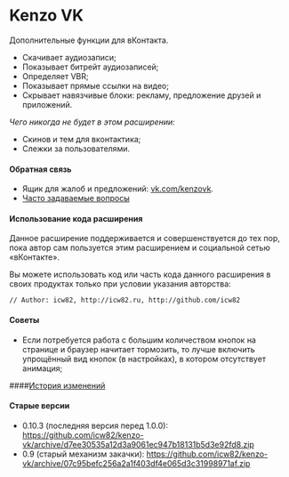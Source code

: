Kenzo VK
==========================
Дополнительные функции для вКонтакта.

* Скачивает аудиозаписи;
* Показывает битрейт аудиозаписей;
* Определяет VBR;
* Показывает прямые ссылки на видео;
* Скрывает навязчивые блоки: рекламу, предложение друзей и приложений.

*Чего никогда не будет в этом расширении:*

* Скинов и тем для вконтактика;
* Слежки за пользователями.

#### Обратная связь
* Ящик для жалоб и предложений: [vk.com/kenzovk](http://vk.com/kenzovk).
* [Часто задаваемые вопросы](docs/faq.md)

#### Использование кода расширения
Данное расширение поддерживается и совершенствуется до тех пор,
пока автор сам пользуется этим расширением и социальной сетью «вКонтакте».

Вы можете использовать код или часть кода данного расширения
в своих продуктах только при условии указания авторства:
```
// Author: icw82, http://icw82.ru, http://github.com/icw82
```
<!-- Спасибо, что не пидарасы. -->

#### Советы
* Если потребуется работа с большим количеством кнопок на странице и браузер начитает тормозить, то лучше включить упрощённый вид кнопок (в настройках), в котором отсутствует анимация;

####[История изменений](docs/CHANGELOG.md)
#### Старые версии
* 0.10.3 (последняя версия перед 1.0.0): https://github.com/icw82/kenzo-vk/archive/d7ee30535a12d3a9061ec947b18131b5d3e92fd8.zip
* 0.9 (старый механизм закачки): https://github.com/icw82/kenzo-vk/archive/07c95befc256a2a1f403df4e065d3c31998971af.zip
